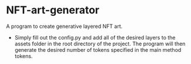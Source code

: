 # NFT-art-generator
A program to create generative layered NFT art.

* Simply fill out the config.py and add all of the desired layers to the assets folder in the root directory of the project. The program will then generate the desired number of tokens specified in the main method tokens.
